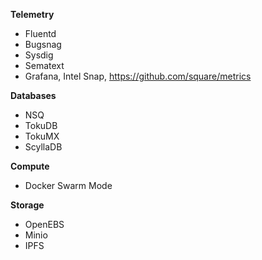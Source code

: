 **Telemetry**

- Fluentd
- Bugsnag
- Sysdig
- Sematext
- Grafana, Intel Snap, https://github.com/square/metrics

**Databases**

- NSQ
- TokuDB
- TokuMX
- ScyllaDB

**Compute**

- Docker Swarm Mode

**Storage**

- OpenEBS
- Minio
- IPFS

